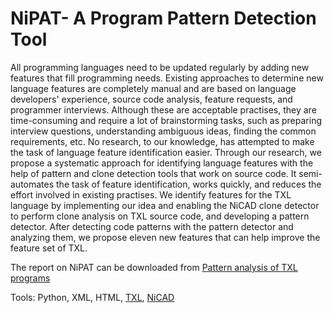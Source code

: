 # NiPAT- A Program Pattern Detection Tool

All programming languages need to be updated regularly by adding new features that fill programming needs. Existing approaches to determine new language features are completely manual and are based on language developers' experience, source code analysis, feature requests, and programmer interviews. Although these are acceptable practises, they are time-consuming and require a lot of brainstorming tasks, such as preparing interview questions, understanding ambiguous ideas, finding the common requirements, etc. No research, to our knowledge, has attempted to make the task of language feature identification easier. Through our research, we propose a systematic approach for identifying language features with the help of pattern and clone detection tools that work on source code. It semi-automates the task of feature identification, works quickly, and reduces the effort involved in existing practises. We identify features for the TXL language by implementing our idea and enabling the NiCAD clone detector to perform clone analysis on TXL source code, and developing a pattern detector. After detecting code patterns with the pattern detector and analyzing them, we propose eleven new features that can help improve the feature set of TXL.

The report on NiPAT can be downloaded from [Pattern analysis of TXL programs](https://ieeexplore.ieee.org/abstract/document/7476794/)

Tools: Python, XML, HTML, [TXL](https://www.txl.ca/txl-index.html), [NiCAD](https://www.txl.ca/txl-nicaddownload.html)
